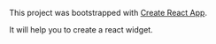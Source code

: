 This project was bootstrapped with [Create React App](https://github.com/facebook/create-react-app).

It will help you to create a react widget.
